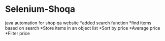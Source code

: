 # Selenium-Shoqa
java automation for shop  qa website
*added search function
*find items based on search
*Store items in an object list
*Sort by price
*Average price
*Filter price


